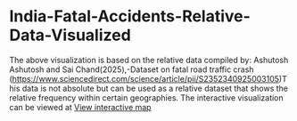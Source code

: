 # India-Fatal-Accidents-Relative-Data-Visualized
The above visualization is based on the relative data compiled by: Ashutosh Ashutosh and Sai Chand(2025),-Dataset on fatal road traffic crash (https://www.sciencedirect.com/science/article/pii/S2352340925003105)This data is not absolute but can be used as a relative dataset that shows the relative frequency within certain geographies. 
The interactive visualization can be viewed at [View interactive map](crash_map_zoomscaled.html)
